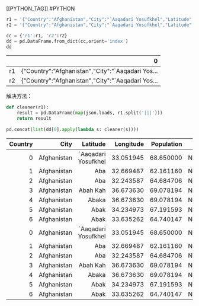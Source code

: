 [[PYTHON_TAG]] #PYTHON 

```python
r1 = '{"Country":"Afghanistan","City":"`Aaqadari Yosufkhel","Latitude":33.051945,"Longitude":68.65,"Population":null}|||{"Country":"Afghanistan","City":"Aba","Latitude":32.669487,"Longitude":62.16116,"Population":null}|||{"Country":"Afghanistan","City":"Aba","Latitude":32.243587,"Longitude":64.684706,"Population":null}|||{"Country":"Afghanistan","City":"Abah Kah","Latitude":36.67363,"Longitude":69.078194,"Population":null}|||{"Country":"Afghanistan","City":"Abaka","Latitude":36.67363,"Longitude":69.078194,"Population":null}|||{"Country":"Afghanistan","City":"Abak","Latitude":34.234973,"Longitude":67.191593,"Population":null}|||{"Country":"Afghanistan","City":"Abak","Latitude":33.635262,"Longitude":64.740147,"Population":null}'
r2 = '{"Country":"Afghanistan","City":"`Aaqadari Yosufkhel","Latitude":33.051945,"Longitude":68.65,"Population":null}|||{"Country":"Afghanistan","City":"Aba","Latitude":32.669487,"Longitude":62.16116,"Population":null}|||{"Country":"Afghanistan","City":"Aba","Latitude":32.243587,"Longitude":64.684706,"Population":null}|||{"Country":"Afghanistan","City":"Abah Kah","Latitude":36.67363,"Longitude":69.078194,"Population":null}|||{"Country":"Afghanistan","City":"Abaka","Latitude":36.67363,"Longitude":69.078194,"Population":null}|||{"Country":"Afghanistan","City":"Abak","Latitude":34.234973,"Longitude":67.191593,"Population":null}|||{"Country":"Afghanistan","City":"Abak","Latitude":33.635262,"Longitude":64.740147,"Population":null}'

cc = {'r1':r1, 'r2':r2}
dd = pd.DataFrame.from_dict(cc,orient='index')
dd
```

|      |                                                 0 |
| ---: | ------------------------------------------------: |
|   r1 | {"Country":"Afghanistan","City":"`Aaqadari Yos... |
|   r2 | {"Country":"Afghanistan","City":"`Aaqadari Yos... |

解决方法：

```python
def cleaner(r1):
    result = pd.DataFrame(map(json.loads, r1.split('|||')))
    return result
  
pd.concat(list(dd[0].apply(lambda s: cleaner(s))))
```

| Country |        City |            Latitude | Longitude | Population |      |
| ------: | ----------: | ------------------: | --------: | ---------: | ---- |
|       0 | Afghanistan | `Aaqadari Yosufkhel | 33.051945 |  68.650000 | None |
|       1 | Afghanistan |                 Aba | 32.669487 |  62.161160 | None |
|       2 | Afghanistan |                 Aba | 32.243587 |  64.684706 | None |
|       3 | Afghanistan |            Abah Kah | 36.673630 |  69.078194 | None |
|       4 | Afghanistan |               Abaka | 36.673630 |  69.078194 | None |
|       5 | Afghanistan |                Abak | 34.234973 |  67.191593 | None |
|       6 | Afghanistan |                Abak | 33.635262 |  64.740147 | None |
|       0 | Afghanistan | `Aaqadari Yosufkhel | 33.051945 |  68.650000 | None |
|       1 | Afghanistan |                 Aba | 32.669487 |  62.161160 | None |
|       2 | Afghanistan |                 Aba | 32.243587 |  64.684706 | None |
|       3 | Afghanistan |            Abah Kah | 36.673630 |  69.078194 | None |
|       4 | Afghanistan |               Abaka | 36.673630 |  69.078194 | None |
|       5 | Afghanistan |                Abak | 34.234973 |  67.191593 | None |
|       6 | Afghanistan |                Abak | 33.635262 |  64.740147 | None |